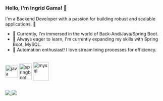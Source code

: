 ### Hello, I'm Ingrid Gama! 👋

I'm a Backend Developer with a passion for building robust and scalable applications. 🚀

- 🔭 Currently, I'm immersed in the world of Back-And/Java/Spring Boot.
- 🌱 Always eager to learn, I'm currently expanding my skills with Spring Boot, MySQL.
- 🤖 Automation enthusiast! I love streamlining processes for efficiency.



<div style="display: inline_block"><br>
  
   <img align="center" alt="java" height="40" width="40" src="https://cdn.jsdelivr.net/gh/devicons/devicon/icons/java/java-original.svg" />   
   <img align="center" alt="springboot" height="50" width="40" src="https://cdn.jsdelivr.net/gh/devicons/devicon/icons/spring/spring-original-wordmark.svg"/>
      
   <img align="center" alt="mysql" height="60" width="50" src="https://cdn.jsdelivr.net/gh/devicons/devicon/icons/mysql/mysql-plain-wordmark.svg" />  
  
         
   
           
                          
</div>
  
  ##
  
  
  <div> 
  

<a href="mailto:ingridgamaa96@gmail.com" target="_blank">
  <img src="https://img.shields.io/badge/-Gmail-%23333?style=for-the-badge&logo=gmail&logoColor=white" target="_blank"
</a>
<a href="https://www.linkedin.com/in/ingridsgama/" target="_blank">
  <img src="https://img.shields.io/badge/-LinkedIn-%230077B5?style=for-the-badge&logo=linkedin&logoColor=white" target="_blank">
</a> 


  
  
  

            
 
</div>

